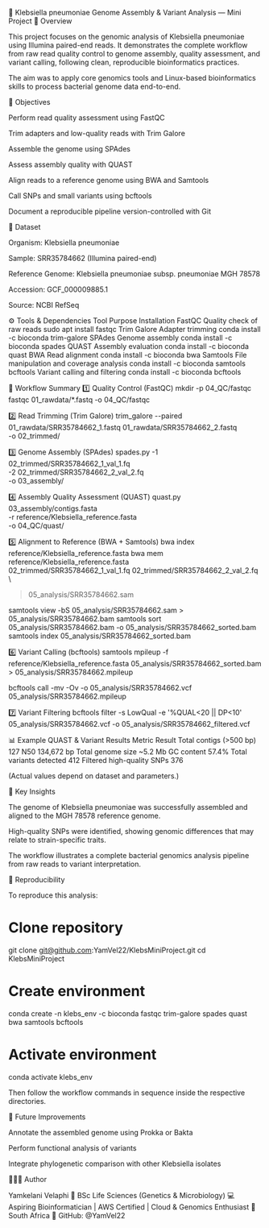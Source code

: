 🧬 Klebsiella pneumoniae Genome Assembly & Variant Analysis — Mini Project
📖 Overview

This project focuses on the genomic analysis of Klebsiella pneumoniae using Illumina paired-end reads.
It demonstrates the complete workflow from raw read quality control to genome assembly, quality assessment, and variant calling, following clean, reproducible bioinformatics practices.

The aim was to apply core genomics tools and Linux-based bioinformatics skills to process bacterial genome data end-to-end.

🧫 Objectives

Perform read quality assessment using FastQC

Trim adapters and low-quality reads with Trim Galore

Assemble the genome using SPAdes

Assess assembly quality with QUAST

Align reads to a reference genome using BWA and Samtools

Call SNPs and small variants using bcftools

Document a reproducible pipeline version-controlled with Git

🧩 Dataset

Organism: Klebsiella pneumoniae

Sample: SRR35784662 (Illumina paired-end)

Reference Genome: Klebsiella pneumoniae subsp. pneumoniae MGH 78578

Accession: GCF_000009885.1

Source: NCBI RefSeq


⚙️ Tools & Dependencies
Tool	Purpose	Installation
FastQC	Quality check of raw reads	sudo apt install fastqc
Trim Galore	Adapter trimming	conda install -c bioconda trim-galore
SPAdes	Genome assembly	conda install -c bioconda spades
QUAST	Assembly evaluation	conda install -c bioconda quast
BWA	Read alignment	conda install -c bioconda bwa
Samtools	File manipulation and coverage analysis	conda install -c bioconda samtools
bcftools	Variant calling and filtering	conda install -c bioconda bcftools

🧠 Workflow Summary
1️⃣ Quality Control (FastQC)
mkdir -p 04_QC/fastqc
fastqc 01_rawdata/*.fastq -o 04_QC/fastqc

2️⃣ Read Trimming (Trim Galore)
trim_galore --paired \
  01_rawdata/SRR35784662_1.fastq 01_rawdata/SRR35784662_2.fastq \
  -o 02_trimmed/

3️⃣ Genome Assembly (SPAdes)
spades.py -1 02_trimmed/SRR35784662_1_val_1.fq \
          -2 02_trimmed/SRR35784662_2_val_2.fq \
          -o 03_assembly/

4️⃣ Assembly Quality Assessment (QUAST)
quast.py 03_assembly/contigs.fasta \
  -r reference/Klebsiella_reference.fasta \
  -o 04_QC/quast/

5️⃣ Alignment to Reference (BWA + Samtools)
bwa index reference/Klebsiella_reference.fasta
bwa mem reference/Klebsiella_reference.fasta \
  02_trimmed/SRR35784662_1_val_1.fq 02_trimmed/SRR35784662_2_val_2.fq \
  > 05_analysis/SRR35784662.sam

samtools view -bS 05_analysis/SRR35784662.sam > 05_analysis/SRR35784662.bam
samtools sort 05_analysis/SRR35784662.bam -o 05_analysis/SRR35784662_sorted.bam
samtools index 05_analysis/SRR35784662_sorted.bam

6️⃣ Variant Calling (bcftools)
samtools mpileup -f reference/Klebsiella_reference.fasta 05_analysis/SRR35784662_sorted.bam > 05_analysis/SRR35784662.mpileup

bcftools call -mv -Ov -o 05_analysis/SRR35784662.vcf 05_analysis/SRR35784662.mpileup

7️⃣ Variant Filtering
bcftools filter -s LowQual -e '%QUAL<20 || DP<10' \
  05_analysis/SRR35784662.vcf -o 05_analysis/SRR35784662_filtered.vcf

📊 Example QUAST & Variant Results
Metric	Result
Total contigs (>500 bp)	127
N50	134,672 bp
Total genome size	~5.2 Mb
GC content	57.4%
Total variants detected	412
Filtered high-quality SNPs	376

(Actual values depend on dataset and parameters.)

🧩 Key Insights

The genome of Klebsiella pneumoniae was successfully assembled and aligned to the MGH 78578 reference genome.

High-quality SNPs were identified, showing genomic differences that may relate to strain-specific traits.

The workflow illustrates a complete bacterial genomics analysis pipeline from raw reads to variant interpretation.

🔁 Reproducibility

To reproduce this analysis:

# Clone repository
git clone git@github.com:YamVel22/KlebsMiniProject.git
cd KlebsMiniProject

# Create environment
conda create -n klebs_env -c bioconda fastqc trim-galore spades quast bwa samtools bcftools

# Activate environment
conda activate klebs_env


Then follow the workflow commands in sequence inside the respective directories.

🧪 Future Improvements

Annotate the assembled genome using Prokka or Bakta

Perform functional analysis of variants

Integrate phylogenetic comparison with other Klebsiella isolates

👩🏽‍💻 Author

Yamkelani Velaphi
🧬 BSc Life Sciences (Genetics & Microbiology)
💻 Aspiring Bioinformatician | AWS Certified | Cloud & Genomics Enthusiast
📍 South Africa
🔗 GitHub: @YamVel22

